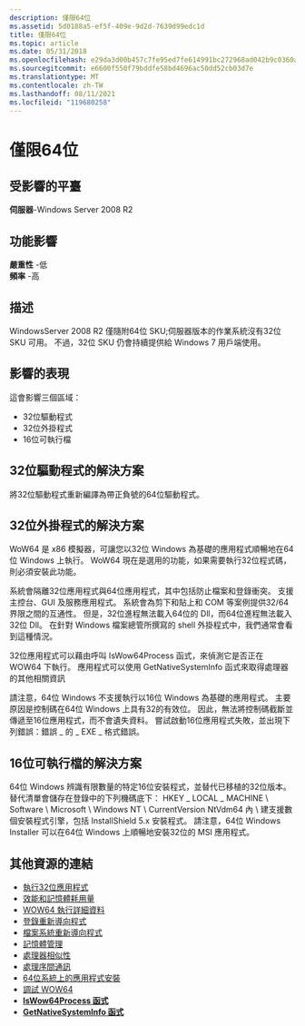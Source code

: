 ```yaml
---
description: 僅限64位
ms.assetid: 5d0188a5-ef5f-409e-9d2d-7639d99edc1d
title: 僅限64位
ms.topic: article
ms.date: 05/31/2018
ms.openlocfilehash: e29da3d00b457c7fe95ed7fe614991bc272968ad042b9c0360a14d48b1bf3461
ms.sourcegitcommit: e6600f550f79bddfe58bd4696ac50dd52cb03d7e
ms.translationtype: MT
ms.contentlocale: zh-TW
ms.lasthandoff: 08/11/2021
ms.locfileid: "119680258"
---
```

# <a name="64-bit-only"></a>僅限64位

## <a name="affected-platforms"></a>受影響的平臺

**伺服器**-Windows Server 2008 R2  



## <a name="feature-impact"></a>功能影響

 **嚴重性** -低  
**頻率** -高  






## <a name="description"></a>描述

WindowsServer 2008 R2 僅隨附64位 SKU;伺服器版本的作業系統沒有32位 SKU 可用。 不過，32位 SKU 仍會持續提供給 Windows 7 用戶端使用。

## <a name="manifestation-of-impact"></a>影響的表現

這會影響三個區域：

-   32位驅動程式
-   32位外掛程式
-   16位可執行檔

## <a name="solution-for-32-bit-drivers"></a>32位驅動程式的解決方案

將32位驅動程式重新編譯為帶正負號的64位驅動程式。

## <a name="solution-for-32-bit-plug-ins"></a>32位外掛程式的解決方案

WoW64 是 x86 模擬器，可讓您以32位 Windows 為基礎的應用程式順暢地在64位 Windows 上執行。 WoW64 現在是選用的功能，如果需要執行32位程式碼，則必須安裝此功能。

系統會隔離32位應用程式與64位應用程式，其中包括防止檔案和登錄衝突。 支援主控台、GUI 及服務應用程式。 系統會為剪下和貼上和 COM 等案例提供32/64 界限之間的互通性。 但是，32位進程無法載入64位的 Dll，而64位進程無法載入32位 Dll。 在針對 Windows 檔案總管所撰寫的 shell 外掛程式中，我們通常會看到這種情況。

32位應用程式可以藉由呼叫 IsWow64Process 函式，來偵測它是否正在 WOW64 下執行。 應用程式可以使用 GetNativeSystemInfo 函式來取得處理器的其他相關資訊

請注意，64位 Windows 不支援執行以16位 Windows 為基礎的應用程式。 主要原因是控制碼在64位 Windows 上具有32的有效位。 因此，無法將控制碼截斷並傳遞至16位應用程式，而不會遺失資料。 嘗試啟動16位應用程式失敗，並出現下列錯誤：錯誤 \_ 的 \_ EXE \_ 格式錯誤。

## <a name="solution-for-16-bit-executables"></a>16位可執行檔的解決方案

64位 Windows 辨識有限數量的特定16位安裝程式，並替代已移植的32位版本。 替代清單會儲存在登錄中的下列機碼底下： HKEY \_ LOCAL \_ MACHINE \\ Software \\ Microsoft \\ Windows NT \\ CurrentVersion NtVdm64 內 \\ 建支援數個安裝程式引擎，包括 InstallShield 5.x 安裝程式。 請注意，64位 Windows Installer 可以在64位 Windows 上順暢地安裝32位的 MSI 應用程式。

## <a name="links-to-other-resources"></a>其他資源的連結

-   [執行32位應用程式](/windows/desktop/WinProg64/running-32-bit-applications)
-   [效能和記憶體耗用量](/windows/desktop/WinProg64/performance-and-memory-consumption)
-   [WOW64 執行詳細資料](/windows/desktop/WinProg64/wow64-implementation-details)
-   [登錄重新導向程式](/windows/desktop/WinProg64/registry-redirector)
-   [檔案系統重新導向程式](/windows/desktop/WinProg64/file-system-redirector)
-   [記憶體管理](/windows/desktop/WinProg64/memory-management)
-   [處理器相似性](/windows/desktop/WinProg64/processor-affinity)
-   [處理序間通訊](/windows/desktop/WinProg64/interprocess-communication)
-   [64位系統上的應用程式安裝](/windows/desktop/WinProg64/application-installation)
-   [調試 WOW64](/windows/desktop/WinProg64/debugging-wow64)
-   [**IsWow64Process 函式**](/windows/desktop/api/wow64apiset/nf-wow64apiset-iswow64process)
-   [**GetNativeSystemInfo 函式**](/windows/desktop/api/sysinfoapi/nf-sysinfoapi-getnativesysteminfo)

 

 
